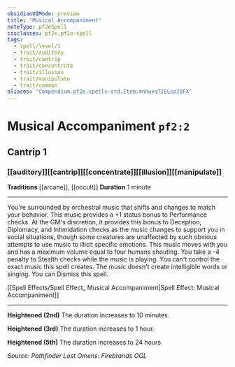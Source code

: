 ```yaml
---
obsidianUIMode: preview
title: "Musical Accompaniment"
noteType: pf2eSpell
cssclasses: pf2e,pf2e-spell
tags:
  - spell/level/1
  - trait/auditory
  - trait/cantrip
  - trait/concentrate
  - trait/illusion
  - trait/manipulate
  - trait/common
aliases: "Compendium.pf2e.spells-srd.Item.mnhuvqTIELcpJOFX" 
---
```

# Musical Accompaniment  `pf2:2`  
## Cantrip 1
### [[auditory]][[cantrip]][[concentrate]][[illusion]][[manipulate]]
**Traditions** [[arcane]], [[occult]]
**Duration** 1 minute
* * * 
You're surrounded by orchestral music that shifts and changes to match your behavior. This music provides a +1 status bonus to Performance checks. At the GM's discretion, it provides this bonus to Deception, Diplomacy, and Intimidation checks as the music changes to support you in social situations, though some creatures are unaffected by such obvious attempts to use music to illicit specific emotions. This music moves with you and has a maximum volume equal to four humans shouting. You take a -4 penalty to Stealth checks while the music is playing. You can't control the exact music this spell creates. The music doesn't create intelligible words or singing. You can Dismiss this spell.

[[Spell Effects/Spell Effect_ Musical Accompaniment|Spell Effect: Musical Accompaniment]]

* * *

**Heightened (2nd)** The duration increases to 10 minutes.

**Heightened (3rd)** The duration increases to 1 hour.

**Heightened (5th)** The duration increases to 24 hours.

*Source: Pathfinder Lost Omens: Firebrands*
*OGL*